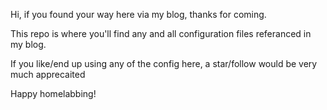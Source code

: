 Hi, if you found your way here via my blog, thanks for coming.

This repo is where you'll find any and all configuration files referanced in my blog. 

If you like/end up using any of the config here, a star/follow would be very much apprecaited

Happy homelabbing!

